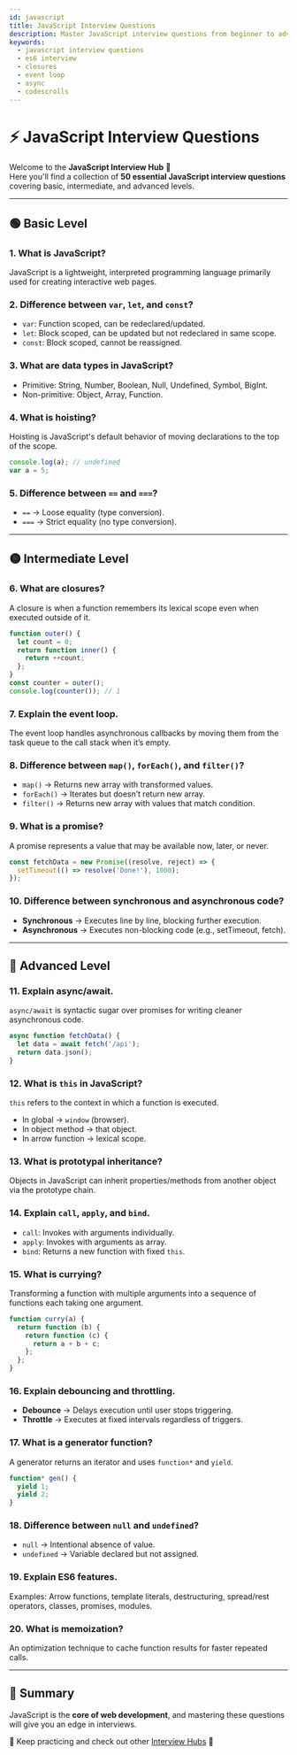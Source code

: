 ```yaml
---
id: javascript
title: JavaScript Interview Questions
description: Master JavaScript interview questions from beginner to advanced level. Covers ES6+, async, closures, hoisting, event loop, and more.
keywords:
  - javascript interview questions
  - es6 interview
  - closures
  - event loop
  - async
  - codescrolls
---
```


# ⚡ JavaScript Interview Questions

Welcome to the **JavaScript Interview Hub** 🚀  
Here you'll find a collection of **50 essential JavaScript interview questions** covering basic, intermediate, and advanced levels.

---

## 🟢 Basic Level

### 1. What is JavaScript?

JavaScript is a lightweight, interpreted programming language primarily used for creating interactive web pages.

### 2. Difference between `var`, `let`, and `const`?

- `var`: Function scoped, can be redeclared/updated.
- `let`: Block scoped, can be updated but not redeclared in same scope.
- `const`: Block scoped, cannot be reassigned.

### 3. What are data types in JavaScript?

- Primitive: String, Number, Boolean, Null, Undefined, Symbol, BigInt.
- Non-primitive: Object, Array, Function.

### 4. What is hoisting?

Hoisting is JavaScript's default behavior of moving declarations to the top of the scope.

```js
console.log(a); // undefined
var a = 5;
```

### 5. Difference between `==` and `===`?

- `==` → Loose equality (type conversion).
- `===` → Strict equality (no type conversion).

---

## 🟡 Intermediate Level

### 6. What are closures?

A closure is when a function remembers its lexical scope even when executed outside of it.

```js
function outer() {
  let count = 0;
  return function inner() {
    return ++count;
  };
}
const counter = outer();
console.log(counter()); // 1
```

### 7. Explain the event loop.

The event loop handles asynchronous callbacks by moving them from the task queue to the call stack when it’s empty.

### 8. Difference between `map()`, `forEach()`, and `filter()`?

- `map()` → Returns new array with transformed values.
- `forEach()` → Iterates but doesn’t return new array.
- `filter()` → Returns new array with values that match condition.

### 9. What is a promise?

A promise represents a value that may be available now, later, or never.

```js
const fetchData = new Promise((resolve, reject) => {
  setTimeout(() => resolve('Done!'), 1000);
});
```

### 10. Difference between synchronous and asynchronous code?

- **Synchronous** → Executes line by line, blocking further execution.
- **Asynchronous** → Executes non-blocking code (e.g., setTimeout, fetch).

---

## 🔴 Advanced Level

### 11. Explain async/await.

`async/await` is syntactic sugar over promises for writing cleaner asynchronous code.

```js
async function fetchData() {
  let data = await fetch('/api');
  return data.json();
}
```

### 12. What is `this` in JavaScript?

`this` refers to the context in which a function is executed.

- In global → `window` (browser).
- In object method → that object.
- In arrow function → lexical scope.

### 13. What is prototypal inheritance?

Objects in JavaScript can inherit properties/methods from another object via the prototype chain.

### 14. Explain `call`, `apply`, and `bind`.

- `call`: Invokes with arguments individually.
- `apply`: Invokes with arguments as array.
- `bind`: Returns a new function with fixed `this`.

### 15. What is currying?

Transforming a function with multiple arguments into a sequence of functions each taking one argument.

```js
function curry(a) {
  return function (b) {
    return function (c) {
      return a + b + c;
    };
  };
}
```

### 16. Explain debouncing and throttling.

- **Debounce** → Delays execution until user stops triggering.
- **Throttle** → Executes at fixed intervals regardless of triggers.

### 17. What is a generator function?

A generator returns an iterator and uses `function*` and `yield`.

```js
function* gen() {
  yield 1;
  yield 2;
}
```

### 18. Difference between `null` and `undefined`?

- `null` → Intentional absence of value.
- `undefined` → Variable declared but not assigned.

### 19. Explain ES6 features.

Examples: Arrow functions, template literals, destructuring, spread/rest operators, classes, promises, modules.

### 20. What is memoization?

An optimization technique to cache function results for faster repeated calls.

---

## 🎯 Summary

JavaScript is the **core of web development**, and mastering these questions will give you an edge in interviews.

🚀 Keep practicing and check out other [Interview Hubs](./index.mdx) 🚀
